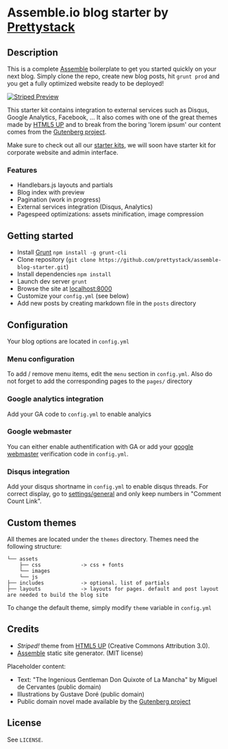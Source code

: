 # Assemble.io blog starter by [Prettystack](http://prettystack.com)

## Description

This is a complete [Assemble](http://assemble.io) boilerplate to get you started quickly on your next blog. Simply clone the repo, create new blog posts, hit `grunt prod` and you get a fully optimized website ready to be deployed!

[![Striped Preview](http://www.prettystack.com/img/ce673ad7.donquiblog.png)](http://prettystack.github.io/jekyll-blog-starter)

This starter kit contains integration to external services such as Disqus, Google Analytics, Facebook, ... It also comes with one of the great themes made by [HTML5 UP](http://html5up.net/) and to break from the boring 'lorem ipsum' our content comes from the [Gutenberg project](http://www.gutenberg.org/).

Make sure to check out all our [starter kits](https://github.com/prettystack/), we will soon have starter kit for corporate website and admin interface.

### Features
* Handlebars.js layouts and partials 
* Blog index with preview
* Pagination (work in progress)
* External services integration (Disqus, Analytics)
* Pagespeed optimizations: assets minification, image compression

## Getting started

* Install [Grunt](http://gruntjs.com/) `npm install -g grunt-cli`
* Clone repository (`git clone https://github.com/prettystack/assemble-blog-starter.git`)
* Install dependencies `npm install`
* Launch dev server `grunt`
* Browse the site at [localhost:8000](http://localhost:8000)
* Customize your `config.yml` (see below)
* Add new posts by creating markdown file in the `posts` directory

## Configuration

Your blog options are located in `config.yml`

### Menu configuration

To add / remove menu items, edit the `menu` section in `config.yml`. Also do not forget to add the corresponding pages to the `pages/` directory

### Google analytics integration

Add your GA code to `config.yml` to enable analyics

### Google webmaster

You can either enable authentification with GA or add your [google webmaster](https://www.google.com/webmasters/) verification code in `config.yml`.

### Disqus integration

Add your disqus shortname in `config.yml` to enable disqus threads. For correct display, go to [settings/general](http://disqus.com/admin/settings/general/) and only keep numbers in "Comment Count Link".

## Custom themes

All themes are located under the `themes` directory. Themes need the following structure:

```
└── assets
    ├── css             -> css + fonts
    └── images          
    └── js             
├── includes            -> optional. list of partials
├── layouts             -> layouts for pages. default and post layout are needed to build the blog site
```

To change the default theme, simply modify `theme` variable in `config.yml`

## Credits

* *Striped!* theme from [HTML5 UP](http://html5up.net/) (Creative Commons Attribution 3.0).
* [Assemble](http://assemble.io) static site generator. (MIT license)

Placeholder content:

* Text: "The Ingenious Gentleman Don Quixote of La Mancha" by Miguel de Cervantes (public domain)
* Illustrations by Gustave Doré (public domain)
* Public domain novel made available by the [Gutenberg project](http://www.gutenberg.org/)


## License

See `LICENSE`.
